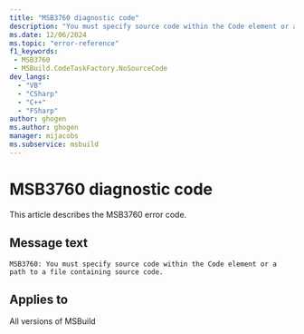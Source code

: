 ```yaml
---
title: "MSB3760 diagnostic code"
description: "You must specify source code within the Code element or a path to a file containing source code."
ms.date: 12/06/2024
ms.topic: "error-reference"
f1_keywords:
 - MSB3760
 - MSBuild.CodeTaskFactory.NoSourceCode
dev_langs:
  - "VB"
  - "CSharp"
  - "C++"
  - "FSharp"
author: ghogen
ms.author: ghogen
manager: mijacobs
ms.subservice: msbuild
---
```


# MSB3760 diagnostic code

<!-- :::ErrorDefinitionDescription::: -->
<!-- :::editable-content name="introDescription"::: -->
This article describes the MSB3760 error code.
<!-- :::editable-content-end::: -->

## Message text

`MSB3760: You must specify source code within the Code element or a path to a file containing source code.`

<!-- :::editable-content name="postOutputDescription"::: -->
<!--
{StrBegin="MSB3760: "}
-->
<!-- :::editable-content-end::: -->
<!-- :::ErrorDefinitionDescription-end::: -->

## Applies to

All versions of MSBuild
